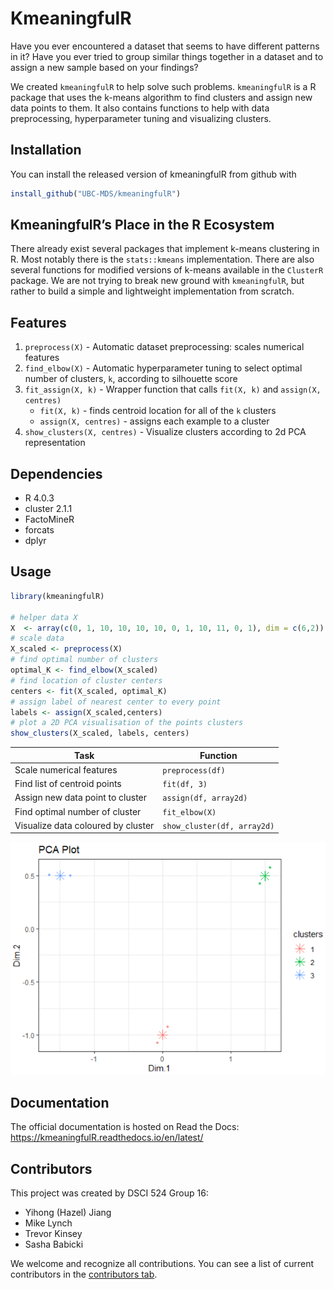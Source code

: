 
<!-- README.md is generated from README.Rmd. Please edit that file -->

# KmeaningfulR

<!-- badges: start -->
<!-- badges: end -->

Have you ever encountered a dataset that seems to have different
patterns in it? Have you ever tried to group similar things together in
a dataset and to assign a new sample based on your findings?

We created `kmeaningfulR` to help solve such problems. `kmeaningfulR` is
a R package that uses the k-means algorithm to find clusters and assign
new data points to them. It also contains functions to help with data
preprocessing, hyperparameter tuning and visualizing clusters.

## Installation

You can install the released version of kmeaningfulR from github with

``` r
install_github("UBC-MDS/kmeaningfulR")
```

## KmeaningfulR’s Place in the R Ecosystem

There already exist several packages that implement k-means clustering
in R. Most notably there is the `stats::kmeans` implementation. There
are also several functions for modified versions of k-means available in
the `ClusterR` package. We are not trying to break new ground with
`kmeaningfulR`, but rather to build a simple and lightweight
implementation from scratch.

## Features

1.  `preprocess(X)` - Automatic dataset preprocessing: scales numerical
    features
2.  `find_elbow(X)` - Automatic hyperparameter tuning to select optimal
    number of clusters, `k`, according to silhouette score
3.  `fit_assign(X, k)` - Wrapper function that calls `fit(X, k)` and
    `assign(X, centres)`
    -   `fit(X, k)` - finds centroid location for all of the `k`
        clusters
    -   `assign(X, centres)` - assigns each example to a cluster
4.  `show_clusters(X, centres)` - Visualize clusters according to 2d PCA
    representation

## Dependencies

-   R 4.0.3
-   cluster 2.1.1
-   FactoMineR
-   forcats
-   dplyr

## Usage

``` r
library(kmeaningfulR)

# helper data X
X  <- array(c(0, 1, 10, 10, 10, 10, 0, 1, 10, 11, 0, 1), dim = c(6,2))
# scale data
X_scaled <- preprocess(X)
# find optimal number of clusters
optimal_K <- find_elbow(X_scaled)
# find location of cluster centers
centers <- fit(X_scaled, optimal_K)
# assign label of nearest center to every point
labels <- assign(X_scaled,centers)
# plot a 2D PCA visualisation of the points clusters
show_clusters(X_scaled, labels, centers)
```

| Task                               | Function                    |
|------------------------------------|-----------------------------|
| Scale numerical features           | `preprocess(df)`            |
| Find list of centroid points       | `fit(df, 3)`                |
| Assign new data point to cluster   | `assign(df, array2d)`       |
| Find optimal number of cluster     | `fit_elbow(X)`              |
| Visualize data coloured by cluster | `show_cluster(df, array2d)` |

![sample plot](sample_plot.png)

## Documentation

The official documentation is hosted on Read the Docs:
<https://kmeaningfulR.readthedocs.io/en/latest/>

## Contributors

This project was created by DSCI 524 Group 16:

-   Yihong (Hazel) Jiang
-   Mike Lynch
-   Trevor Kinsey
-   Sasha Babicki

We welcome and recognize all contributions. You can see a list of
current contributors in the [contributors
tab](https://github.com/UBC-MDS/kmeaningfulR/graphs/contributors).
